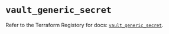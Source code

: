 # `vault_generic_secret`

Refer to the Terraform Registory for docs: [`vault_generic_secret`](https://registry.terraform.io/providers/hashicorp/vault/3.15.1/docs/resources/generic_secret).
